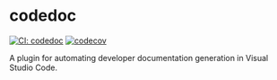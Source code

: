 # codedoc

[![CI: codedoc](https://github.com/lekman/codedoc/actions/workflows/ci.lib.yml/badge.svg)](https://github.com/lekman/codedoc/actions/workflows/ci.lib.yml)
[![codecov](https://codecov.io/gh/lekman/codedoc/graph/badge.svg?token=6QM9WGSIFF)](https://codecov.io/gh/lekman/codedoc)

A plugin for automating developer documentation generation in Visual Studio Code.
